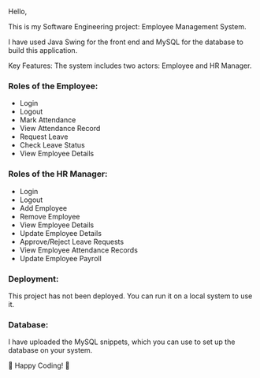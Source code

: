 Hello,

This is my Software Engineering project: Employee Management System.

I have used Java Swing for the front end and MySQL for the database to build this application.

Key Features:
The system includes two actors: Employee and HR Manager.

### Roles of the Employee:
- Login  
- Logout  
- Mark Attendance  
- View Attendance Record  
- Request Leave  
- Check Leave Status  
- View Employee Details  

### Roles of the HR Manager:
- Login  
- Logout  
- Add Employee  
- Remove Employee  
- View Employee Details  
- Update Employee Details  
- Approve/Reject Leave Requests  
- View Employee Attendance Records  
- Update Employee Payroll  

### Deployment:
This project has not been deployed. You can run it on a local system to use it.

### Database:
I have uploaded the MySQL snippets, which you can use to set up the database on your system.

🌟 Happy Coding! 🌟
